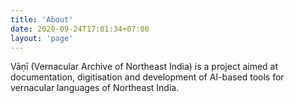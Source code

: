 ```yaml
---
title: 'About'
date: 2020-09-24T17:01:34+07:00
layout: 'page'
---
```


Vāṇī (Vernacular Archive of Northeast India) is a project aimed at documentation, digitisation and development of AI-based tools for vernacular languages of Northeast India.
